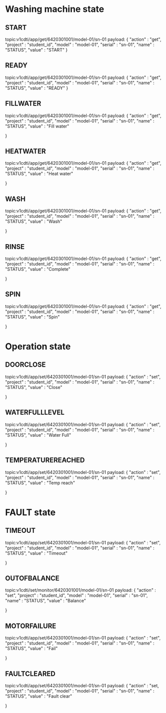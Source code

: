 # Washing machine state

## START
topic:v1cdti/app/get/6420301001/model-01/sn-01
payload: {
    "action"    :   "get",
    "project"   :   "student_id",
    "model"     :   "model-01",
    "serial"    :   "sn-01",
    "name"      :   "STATUS",
    "value"     :   "START"
}

## READY
topic:v1cdti/app/get/6420301001/model-01/sn-01
payload: {
    "action"    :   "get",
    "project"   :   "student_id",
    "model"     :   "model-01",
    "serial"    :   "sn-01",
    "name"      :   "STATUS",
    "value"     :   "READY"
}

## FILLWATER
topic:v1cdti/app/get/6420301001/model-01/sn-01
payload: {
    "action"    :   "get",
    "project"   :   "student_id",
    "model"     :   "model-01",
    "serial"    :   "sn-01",
    "name"      :   "STATUS",
    "value"     :   "Fill water"

}

## HEATWATER
topic:v1cdti/app/get/6420301001/model-01/sn-01
payload: {
    "action"    :   "get",
    "project"   :   "student_id",
    "model"     :   "model-01",
    "serial"    :   "sn-01",
    "name"      :   "STATUS",
    "value"     :   "Heat water"
    
}

## WASH
topic:v1cdti/app/get/6420301001/model-01/sn-01
payload: {
    "action"    :   "get",
    "project"   :   "student_id",
    "model"     :   "model-01",
    "serial"    :   "sn-01",
    "name"      :   "STATUS",
    "value"     :   "Wash"
    
}

## RINSE
topic:v1cdti/app/get/6420301001/model-01/sn-01
payload: {
    "action"    :   "get",
    "project"   :   "student_id",
    "model"     :   "model-01",
    "serial"    :   "sn-01",
    "name"      :   "STATUS",
    "value"     :   "Complete"
    
}

## SPIN
topic:v1cdti/app/get/6420301001/model-01/sn-01
payload: {
    "action"    :   "get",
    "project"   :   "student_id",
    "model"     :   "model-01",
    "serial"    :   "sn-01",
    "name"      :   "STATUS",
    "value"     :   "Spin"
    
}

# Operation state

## DOORCLOSE
topic:v1cdti/app/set/6420301001/model-01/sn-01
payload: {
    "action"    :   "set",
    "project"   :   "student_id",
    "model"     :   "model-01",
    "serial"    :   "sn-01",
    "name"      :   "STATUS",
    "value"     :   "Close"
    
}

## WATERFULLLEVEL
topic:v1cdti/app/set/6420301001/model-01/sn-01
payload: {
    "action"    :   "set",
    "project"   :   "student_id",
    "model"     :   "model-01",
    "serial"    :   "sn-01",
    "name"      :   "STATUS",
    "value"     :   "Water Full"
    
}

## TEMPERATUREREACHED
topic:v1cdti/app/set/6420301001/model-01/sn-01
payload: {
    "action"    :   "set",
    "project"   :   "student_id",
    "model"     :   "model-01",
    "serial"    :   "sn-01",
    "name"      :   "STATUS",
    "value"     :   "Temp reach"
    
}


# FAULT state

## TIMEOUT
topic:v1cdti/app/set/6420301001/model-01/sn-01
payload: {
    "action"    :   "set",
    "project"   :   "student_id",
    "model"     :   "model-01",
    "serial"    :   "sn-01",
    "name"      :   "STATUS",
    "value"     :   "Timeout"
    
}

## OUTOFBALANCE
topic:v1cdti/set/monitor/6420301001/model-01/sn-01
payload: {
    "action"    :   "set",
    "project"   :   "student_id",
    "model"     :   "model-01",
    "serial"    :   "sn-01",
    "name"      :   "STATUS",
    "value"     :   "Balance"
    
}

## MOTORFAILURE
topic:v1cdti/app/set/6420301001/model-01/sn-01
payload: {
    "action"    :   "set",
    "project"   :   "student_id",
    "model"     :   "model-01",
    "serial"    :   "sn-01",
    "name"      :   "STATUS",
    "value"     :   "Fail"
    
    
}

## FAULTCLEARED
topic:v1cdti/app/set/6420301001/model-01/sn-01
payload: {
    "action"    :   "set,
    "project"   :   "student_id",
    "model"     :   "model-01",
    "serial"    :   "sn-01",
    "name"      :   "STATUS",
    "value"     :   "Fault clear"
    
}
